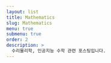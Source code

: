 ```yaml
---
layout: list
title: Mathematics
slug: Mathematics
menu: true
submenu: true
order: 2
description: >
  수리물리학, 인공지능 수학 관련 포스팅입니다. 
---
```


